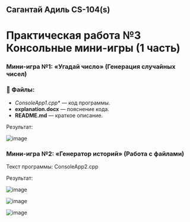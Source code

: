 ## Сагантай Адиль CS-104(s) 
# Практическая работа №3 Консольные мини-игры (1 часть)

### Мини-игра №1: «Угадай число» (Генерация случайных чисел)

### 📝 Файлы:
- *ConsoleApp1.cpp** — код программы.
- **explanation.docx** — пояснение кода.
- **README.md** — краткое описание.

Результат:

![image](https://github.com/user-attachments/assets/21958971-71d3-46eb-bb1d-a1e4d12fcdc1)


### Мини-игра №2: «Генератор историй» (Работа с файлами)

Текст программы: ConsoleApp2.cpp

Результат: 

![image](https://github.com/user-attachments/assets/7b0fd750-9b37-4a56-9473-dbf9a622b8aa)

![image](https://github.com/user-attachments/assets/9e8a5458-0abb-4419-821a-25c1ef0f2e09)

![image](https://github.com/user-attachments/assets/4683727f-c025-4335-9fa8-c2b1dab016a9)






